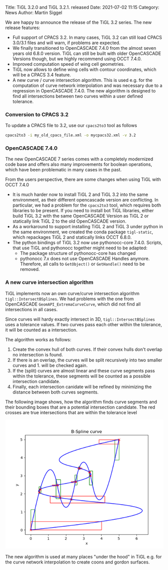 Title: TiGL 3.2.0 and TiGL 3.2.1. released
Date: 2021-07-02 11:15
Category: News
Author: Martin Siggel

We are happy to announce the release of the TiGL 3.2 series. The new release features:

 - Full support of CPACS 3.2. In many cases, TiGL 3.2 can still load CPACS 3.0/3.1 files and will warn, if problems are expected. 
 - We finally transitioned to OpenCASCADE 7.4.0 from the almost seven years old 6.8.0 version. TiGL can still be built with older OpenCASCADE Versions though, but we highly recommend using OCCT 7.4.0.
 - Improved computation speed of wing cell geometries.
 - TiGL now allows to define wing cells with contour coordinates, which will be a CPACS 3.4 feature.
 - A new curve / curve intersection algorithm. This is used e.g. for the computation of curve network interpolation and was necessary due to a regression in OpenCASCADE 7.4.0. The new algorithm is designed to find all intersections between two curves within a user defined tolerance.


### Conversion to CPACS 3.2 ###

To update a CPACS file to 3.2, use our `cpacs2to3` tool as follows

```sh
cpacs2to3 -i my_old_cpacs_file.xml -o mycpacs32.xml -v 3.2
```

### OpenCASCADE 7.4.0 ###

The new OpenCASCADE 7 series comes with a completely modernized code base and offers also many improvements for boolean operations, which have been problematic in many cases in the past.

From the users perspective, there are some changes when using TiGL with OCCT 7.4.0

 - It is much harder now to install TiGL 2 and TiGL 3.2 into the same environment, as their different opencascade version are conflicting. In particular, we had a problem for the `cpacs2to3` tool, which requires both libraries to be present. If you need to install bot TiGL libraries, either build TiGL 3.2 with the same OpenCASCADE Version as TiGL 2 or statically link TiGL 2 to the old OpenCASCADE version.
 - As a workaround to support installing TiGL 2 and TiGL 3 under python in the same environment, we created the conda package `tigl-static`, which repackages TiGL 2 and statically links OCCT 6.8.0.
 - The python bindings of TiGL 3.2 now use pythonocc-core 7.4.0. Scripts, that use TiGL and pythonocc together might need to be adapted:
    - The package structure of pythonocc-core has changed
    - pythonocc 7.x does not use OpenCASCADE Handles anymore. Therefore, all calls to `GetObject()` or `GetHandle()` need to be removed. 

### A new curve intersection algorithm ###

TiGL implements  now an own curve/curve intersection algorithm `tigl::IntersectBSplines`. We had problems with the one from OpenCASCADE  `GeomAPI_ExtremaCurveCurve`, which
did not find all intersections in all cases.

Since curves will hardy exactly intersect in 3D, `tigl::IntersectBSplines` uses a tolerance values. If two curves  pass each other within the tolerance, it will be counted as a intersection.

The algorithm works as follows:
 
  1. Create the convex hull of both curves. If their convex hulls don't overlap no intersection is found.
  2. If there is an overlap, the curves will be split recursively into two smaller curves and 1. will be checked again.
  3. If the (split) curves are almost linear and these curve segments pass within the tolerance, these segments will be counted as a possible intersection candidate.
  4. Finally, each intersection canidate will be refined by minimizing the distance between both curves segments.

The following image shows, how the algorithm finds curve segments and their bounding boxes that are a potential intersection candidate. The red crosses are true intersections that are within the tolerance level

 <div class="row">
	<div class="col-md-6">
		<div class="feature-image">
			<img src="images/tigl-3.2-CurveIntersection.png"/>
		</div>
	</div>
</div> 

The new algorithm is used at many places "under the hood" in TiGL e.g. for the curve network interpolation to create coons and gordon surfaces.
